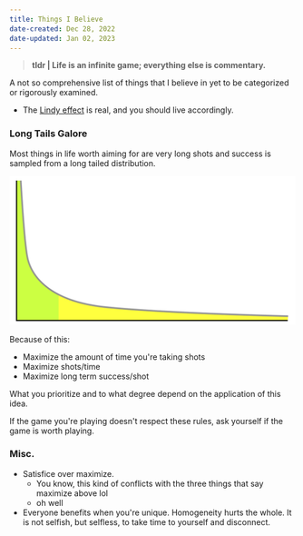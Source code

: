 ```yaml
---
title: Things I Believe
date-created: Dec 28, 2022
date-updated: Jan 02, 2023
---
```


> **tldr | Life is  an infinite game; everything else is commentary.**

A not so comprehensive list of things that I believe in yet to be categorized or rigorously examined.

- The [Lindy effect](https://en.wikipedia.org/wiki/Lindy_effect) is real, and you should live accordingly.

### Long Tails Galore

Most things in life worth aiming for are very long shots and success is sampled from a long tailed distribution.

![An example of a very long tail](_assets/long_tail.svg)

Because of this:

- Maximize the amount of time you're taking shots
- Maximize shots/time
- Maximize long term success/shot

What you prioritize and to what degree depend on the application of this idea.

If the game you're playing doesn't respect these rules, ask yourself if the game is worth playing.

### Misc.

- Satisfice over maximize.
  - You know, this kind of conflicts with the three things that say maximize above lol
  - oh well
- Everyone benefits when you're unique. Homogeneity hurts the whole. It is not selfish, but selfless, to take time to yourself and disconnect.